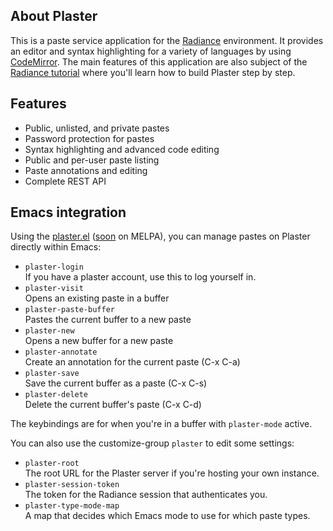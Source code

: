 ## About Plaster
This is a paste service application for the [Radiance](https://shirakumo.github.io/radiance) environment. It provides an editor and syntax highlighting for a variety of languages by using [CodeMirror](http://codemirror.net/). The main features of this application are also subject of the [Radiance tutorial](https://github.com/Shirakumo/radiance-tutorial/blob/master/Part%200.md) where you'll learn how to build Plaster step by step.

## Features

* Public, unlisted, and private pastes
* Password protection for pastes
* Syntax highlighting and advanced code editing
* Public and per-user paste listing
* Paste annotations and editing
* Complete REST API

## Emacs integration
Using the [plaster.el](https://github.com/Shirakumo/plaster/blob/rewrite/plaster.el) ([soon](https://github.com/melpa/melpa/pull/5234) on MELPA), you can manage pastes on Plaster directly within Emacs:

* `plaster-login`  
  If you have a plaster account, use this
  to log yourself in.
* `plaster-visit`  
  Opens an existing paste in a buffer
* `plaster-paste-buffer`  
  Pastes the current buffer to a new paste
* `plaster-new`  
  Opens a new buffer for a new paste
* `plaster-annotate`  
  Create an annotation for the current paste (C-x C-a)
* `plaster-save`  
  Save the current buffer as a paste (C-x C-s)
* `plaster-delete`  
  Delete the current buffer's paste (C-x C-d)

The keybindings are for when you're in a buffer with `plaster-mode` active.

You can also use the customize-group `plaster` to edit some settings:

* `plaster-root`  
  The root URL for the Plaster server if you're hosting your own instance.
* `plaster-session-token`  
  The token for the Radiance session that authenticates you.
* `plaster-type-mode-map`  
  A map that decides which Emacs mode to use for which paste types.
